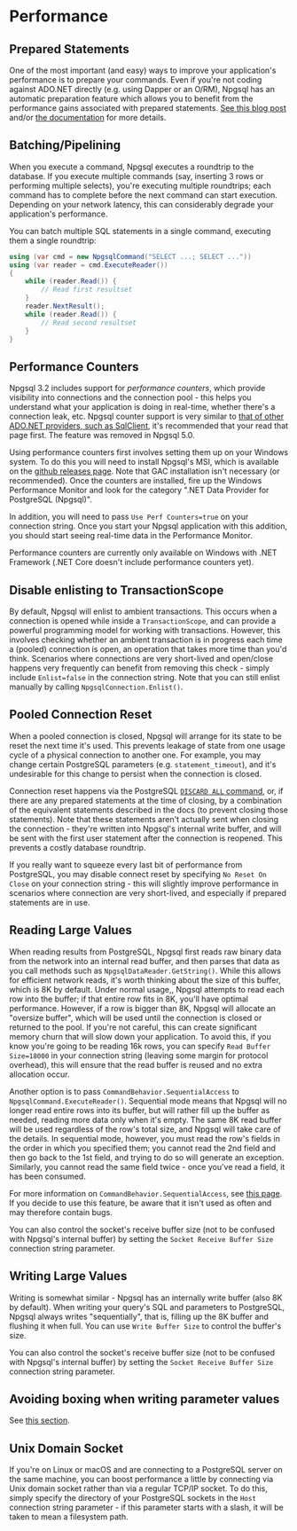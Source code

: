 # Performance

## Prepared Statements

One of the most important (and easy) ways to improve your application's performance is to prepare your commands. Even if you're not coding against ADO.NET directly (e.g. using Dapper or an O/RM), Npgsql has an automatic preparation feature which allows you to benefit from the performance gains associated with prepared statements. [See this blog post](http://www.roji.org/prepared-statements-in-npgsql-3-2) and/or [the documentation](prepare.md) for more details.

## Batching/Pipelining

When you execute a command, Npgsql executes a roundtrip to the database. If you execute multiple commands (say, inserting 3 rows or performing multiple selects), you're executing multiple roundtrips; each command has to complete before the next command can start execution. Depending on your network latency, this can considerably degrade your application's performance.

You can batch multiple SQL statements in a single command, executing them a single roundtrip:

```c#
using (var cmd = new NpgsqlCommand("SELECT ...; SELECT ..."))
using (var reader = cmd.ExecuteReader())
{
    while (reader.Read()) {
        // Read first resultset
    }
    reader.NextResult();
    while (reader.Read()) {
        // Read second resultset
    }
}
```

## Performance Counters

Npgsql 3.2 includes support for *performance counters*, which provide visibility into connections and the connection pool - this helps you understand what your application is doing in real-time, whether there's a connection leak, etc. Npgsql counter support is very similar to [that of other ADO.NET providers, such as SqlClient](https://msdn.microsoft.com/en-us/library/ms254503(v=vs.110).aspx), it's recommended that your read that page first. The feature was removed in Npgsql 5.0.

Using performance counters first involves setting them up on your Windows system. To do this you will need to install Npgsql's MSI, which is available on the [github releases page](https://github.com/npgsql/npgsql/releases). Note that GAC installation isn't necessary (or recommended). Once the counters are installed, fire up the Windows Performance Monitor and look for the category ".NET Data Provider for PostgreSQL (Npgsql)".

In addition, you will need to pass `Use Perf Counters=true` on your connection string. Once you start your Npgsql application with this addition, you should start seeing real-time data in the Performance Monitor.

Performance counters are currently only available on Windows with .NET Framework (.NET Core doesn't include performance counters yet).

## Disable enlisting to TransactionScope

By default, Npgsql will enlist to ambient transactions. This occurs when a connection is opened while inside a `TransactionScope`, and can provide a powerful programming model for working with transactions. However, this involves checking whether an ambient transaction is in progress each time a (pooled) connection is open, an operation that takes more time than you'd think. Scenarios where connections are very short-lived and open/close happens very frequently can benefit from removing this check - simply include `Enlist=false` in the connection string. Note that you can still enlist manually by calling `NpgsqlConnection.Enlist()`.

## Pooled Connection Reset

When a pooled connection is closed, Npgsql will arrange for its state to be reset the next time it's used. This prevents leakage of state from one usage cycle of a physical connection to another one. For example, you may change certain PostgreSQL parameters (e.g. `statement_timeout`), and it's undesirable for this change to persist when the connection is closed.

Connection reset happens via the PostgreSQL [`DISCARD ALL` command](https://www.postgresql.org/docs/current/static/sql-discard.html), or, if there are any prepared statements at the time of closing, by a combination of the equivalent statements described in the docs (to prevent closing those statements). Note that these statements aren't actually sent when closing the connection - they're written into Npgsql's internal write buffer, and will be sent with the first user statement after the connection is reopened. This prevents a costly database roundtrip.

If you really want to squeeze every last bit of performance from PostgreSQL, you may disable connect reset by specifying `No Reset On Close` on your connection string - this will slightly improve performance in scenarios where connection are very short-lived, and especially if prepared statements are in use.

## Reading Large Values

When reading results from PostgreSQL, Npgsql first reads raw binary data from the network into an internal read buffer, and then parses that data as you call methods such as `NpgsqlDataReader.GetString()`. While this allows for efficient network reads, it's worth thinking about the size of this buffer, which is 8K by default. Under normal usage,, Npgsql attempts to read each row into the buffer; if that entire row fits in 8K, you'll have optimal performance. However, if a row is bigger than 8K, Npgsql will allocate an "oversize buffer", which will be used until the connection is closed or returned to the pool. If you're not careful, this can create significant memory churn that will slow down your application. To avoid this, if you know you're going to be reading 16k rows, you can specify `Read Buffer Size=18000` in your connection string (leaving some margin for protocol overhead), this will ensure that the read buffer is reused and no extra allocation occur.

Another option is to pass `CommandBehavior.SequentialAccess` to `NpgsqlCommand.ExecuteReader()`. Sequential mode means that Npgsql will no longer read entire rows into its buffer, but will rather fill up the buffer as needed, reading more data only when it's empty. The same 8K read buffer will be used regardless of the row's total size, and Npgsql will take care of the details. In sequential mode, however, you must read the row's fields in the order in which you specified them; you cannot read the 2nd field and then go back to the 1st field, and trying to do so will generate an exception. Similarly, you cannot read the same field twice - once you've read a field, it has been consumed.

For more information on `CommandBehavior.SequentialAccess`, see [this page](https://msdn.microsoft.com/en-us/library/87z0hy49(v=vs.110).aspx). If you decide to use this feature, be aware that it isn't used as often and may therefore contain bugs.

You can also control the socket's receive buffer size (not to be confused with Npgsql's internal buffer) by setting the `Socket Receive Buffer Size` connection string parameter.

## Writing Large Values

Writing is somewhat similar - Npgsql has an internally write buffer (also 8K by default). When writing your query's SQL and parameters to PostgreSQL, Npgsql always writes "sequentially", that is, filling up the 8K buffer and flushing it when full. You can use `Write Buffer Size` to control the buffer's size.

You can also control the socket's receive buffer size (not to be confused with Npgsql's internal buffer) by setting the `Socket Receive Buffer Size` connection string parameter.

## Avoiding boxing when writing parameter values

See [this section](basic-usage.md#strongly-typed-parameters).

## Unix Domain Socket

If you're on Linux or macOS and are connecting to a PostgreSQL server on the same machine, you can boost performance a little by connecting via Unix domain socket rather than via a regular TCP/IP socket. To do this, simply specify the directory of your PostgreSQL sockets in the `Host` connection string parameter - if this parameter starts with a slash, it will be taken to mean a filesystem path.
